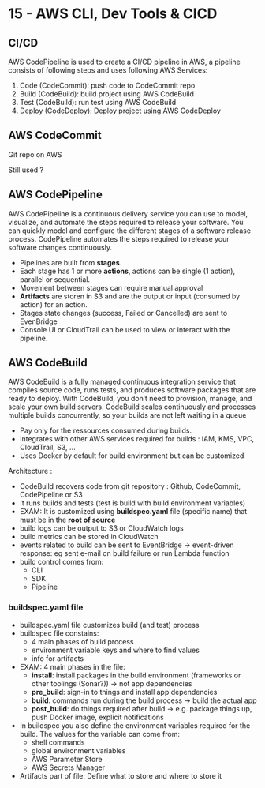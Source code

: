 # 15 - AWS CLI, Dev Tools & CICD

## CI/CD
AWS CodePipeline is used to create a CI/CD pipeline in AWS, a pipeline consists of following steps and uses following AWS Services:
1. Code (CodeCommit): push code to CodeCommit repo
2. Build (CodeBuild): build project using AWS CodeBuild
3. Test (CodeBuild): run test using AWS CodeBuild
4. Deploy (CodeDeploy): Deploy project using AWS CodeDeploy

## AWS CodeCommit
Git repo on AWS

Still used ?

## AWS CodePipeline
AWS CodePipeline is a continuous delivery service you can use to model, visualize, and automate the steps required to release your software. You can quickly model and configure the different stages of a software release process. CodePipeline automates the steps required to release your software changes continuously.

- Pipelines are built from **stages**.
- Each stage has 1 or more **actions**, actions can be single (1 action), parallel or sequential.
- Movement between stages can require manual approval
- **Artifacts** are storen in S3 and are the output or input (consumed by action) for an action.
- Stages state changes (success, Failed or Cancelled) are sent to EvenBridge
- Console UI or CloudTrail can be used to view or interact with the pipeline.

## AWS CodeBuild
AWS CodeBuild is a fully managed continuous integration service that compiles source code, runs tests, and produces software packages that are ready to deploy. With CodeBuild, you don’t need to provision, manage, and scale your own build servers. CodeBuild scales continuously and processes multiple builds concurrently, so your builds are not left waiting in a queue

- Pay only for the ressources consumed during builds.
- integrates with other AWS services required for builds : IAM, KMS, VPC, CloudTrail, S3, ...
- Uses Docker by default for build environment but can be customized

Architecture :
- CodeBuild recovers code from git repository : Github, CodeCommit, CodePipeline or S3
- It runs builds and tests (test is build with build environment variables)
- EXAM: It is customized using **buildspec.yaml** file (specific name) that must be in the **root of source**
- build logs can be output to S3 or CloudWatch logs
- build metrics can be stored in CloudWatch
- events related to build can be sent to EventBridge -> event-driven response: eg sent e-mail on build failure or run Lambda function
- build control comes from:
  - CLI
  - SDK
  - Pipeline

### buildspec.yaml file
- buildspec.yaml file customizes build (and test) process
- buildspec file constains:
  - 4 main phases of build process
  - environment variable keys and where to find values
  - info for artifacts
- EXAM: 4 main phases in the file:
  - **install**: install packages in the build environment (frameworks or other toolings (Sonar?)) -> not app dependencies
  - **pre_build**: sign-in to things and install app dependencies
  - **build**: commands run during the build process -> build the actual app
  - **post_build**: do things required after build -> e.g. package things up, push Docker image, explicit notifications
- In buildspec you also define the environment variables required for the build. The values for the variable can come from:
  - shell commands
  - global environment variables
  - AWS Parameter Store
  - AWS Secrets Manager
- Artifacts part of file: Define what to store and where to store it
